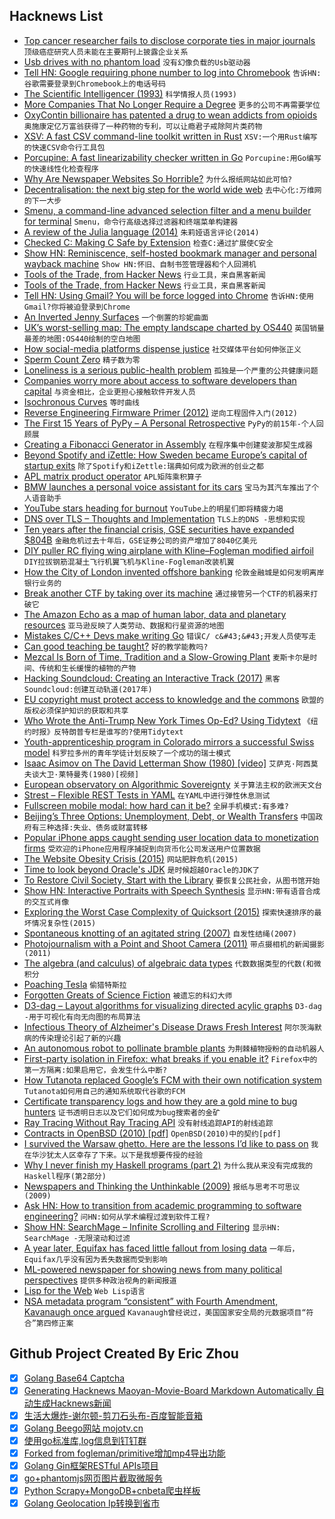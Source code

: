 ## Hacknews List


- [Top cancer researcher fails to disclose corporate ties in major journals](https://www.nytimes.com/2018/09/08/health/jose-baselga-cancer-memorial-sloan-kettering.html)  `顶级癌症研究人员未能在主要期刊上披露企业关系`
- [Usb drives with no phantom load](http://joeyh.name/blog/entry/usb_drives_with_no_phantom_load/)  `没有幻像负载的Usb驱动器`
- [Tell HN: Google requiring phone number to log into Chromebook](item?id=17944311)  `告诉HN:谷歌需要登录到Chromebook上的电话号码`
- [The Scientific Intelligencer (1993)](https://www.cia.gov/library/center-for-the-study-of-intelligence/kent-csi/vol6no4/html/v06i4a05p_0001.htm)  `科学情报人员(1993)`
- [More Companies That No Longer Require a Degree](https://www.glassdoor.com/blog/no-degree-required/)  `更多的公司不再需要学位`
- [OxyContin billionaire has patented a drug to wean addicts from opioids](https://www.washingtonpost.com/news/business/wp/2018/09/08/the-man-who-made-billions-of-dollars-from-oxycontin-is-pushing-a-drug-to-wean-addicts-off-opioids)  `奥施康定亿万富翁获得了一种药物的专利，可以让瘾君子戒除阿片类药物`
- [XSV: A fast CSV command-line toolkit written in Rust](https://github.com/BurntSushi/xsv)  `XSV:一个用Rust编写的快速CSV命令行工具包`
- [Porcupine: A fast linearizability checker written in Go](https://github.com/anishathalye/porcupine/blob/master/README.md)  `Porcupine:用Go编写的快速线性化检查程序`
- [Why Are Newspaper Websites So Horrible?](https://www.citylab.com/life/2018/04/why-are-local-newspaper-websites-so-horrible/558152/)  `为什么报纸网站如此可怕?`
- [Decentralisation: the next big step for the world wide web](https://www.theguardian.com/technology/2018/sep/08/decentralisation-next-big-step-for-the-world-wide-web-dweb-data-internet-censorship-brewster-kahle)  `去中心化:万维网的下一大步`
- [Smenu, a command-line advanced selection filter and a menu builder for terminal](https://github.com/p-gen/smenu)  `Smenu，命令行高级选择过滤器和终端菜单构建器`
- [A review of the Julia language (2014)](https://danluu.com/julialang/)  `朱莉娅语言评论(2014)`
- [Checked C: Making C Safe by Extension](https://www.microsoft.com/en-us/research/publication/checkedc-making-c-safe-by-extension/)  `检查C:通过扩展使C安全`
- [Show HN: Reminiscence, self-hosted bookmark manager and personal wayback machine](https://github.com/kanishka-linux/reminiscence)  `Show HN:怀旧、自制书签管理器和个人回溯机`
- [Tools of the Trade, from Hacker News](https://github.com/cjbarber/ToolsOfTheTrade#readme)  `行业工具，来自黑客新闻`
- [Tools of the Trade, from Hacker News](https://github.com/cjbarber/ToolsOfTheTrade)  `行业工具，来自黑客新闻`
- [Tell HN: Using Gmail? You will be force logged into Chrome](item?id=17942252)  `告诉HN:使用Gmail?你将被迫登录到Chrome`
- [An Inverted Jenny Surfaces](https://www.nytimes.com/2018/09/06/nyregion/inverted-jenny-stamp.html)  `一个倒置的珍妮曲面`
- [UK’s worst-selling map: The empty landscape charted by OS440](https://www.theguardian.com/uk-news/2018/sep/09/uk-worst-selling-map-empty-landscape-ordnance-survey-os440-glen-cassley)  `英国销量最差的地图:OS440绘制的空白地图`
- [How social-media platforms dispense justice](https://www.economist.com/business/2018/09/08/how-social-media-platforms-dispense-justice)  `社交媒体平台如何伸张正义`
- [Sperm Count Zero](https://www.gq.com/story/sperm-count-zero)  `精子数为零`
- [Loneliness is a serious public-health problem](https://www.economist.com/international/2018/09/01/loneliness-is-a-serious-public-health-problem)  `孤独是一个严重的公共健康问题`
- [Companies worry more about access to software developers than capital](https://www.cnbc.com/2018/09/06/companies-worry-more-about-access-to-software-developers-than-capital.html)  `与资金相比，企业更担心接触软件开发人员`
- [Isochronous Curves](https://en.wikipedia.org/wiki/Tautochrone_curve)  `等时曲线`
- [Reverse Engineering Firmware Primer (2012)](https://wiki.securityweekly.com/Reverse_Engineering_Firmware_Primer)  `逆向工程固件入门(2012)`
- [The First 15 Years of PyPy – A Personal Retrospective](https://morepypy.blogspot.com/2018/09/the-first-15-years-of-pypy.html)  `PyPy的前15年-个人回顾展`
- [Creating a Fibonacci Generator in Assembly](https://blog.seso.io/posts/creating-a-fibonacci-generator-in-assembly/)  `在程序集中创建斐波那契生成器`
- [Beyond Spotify and iZettle: How Sweden became Europe’s capital of startup exits](https://venturebeat.com/2018/09/07/beyond-spotify-and-izettle-how-sweden-became-europes-capital-of-startup-exits/)  `除了Spotify和iZettle:瑞典如何成为欧洲的创业之都`
- [APL matrix product operator](https://blog.plover.com/prog/apl-matrix-product.html)  `APL矩阵乘积算子`
- [BMW launches a personal voice assistant for its cars](https://techcrunch.com/2018/09/06/bmw-launches-a-personal-voice-assistant-for-its-cars/)  `宝马为其汽车推出了个人语音助手`
- [YouTube stars heading for burnout](https://www.theguardian.com/technology/2018/sep/08/youtube-stars-burnout-fun-bleak-stressed)  `YouTube上的明星们即将精疲力竭`
- [DNS over TLS – Thoughts and Implementation](https://sagi.io/2018/09/dns-over-tls---thoughts-and-implementation/index.html)  `TLS上的DNS -思想和实现`
- [Ten years after the financial crisis, GSE securities have expanded $804B](http://creditbubblebulletin.blogspot.com/2018/09/weekly-commentary-approaching-10-year.html)  `金融危机过去十年后，GSE证券公司的资产增加了8040亿美元`
- [DIY puller RC flying wing airplane with Kline–Fogleman modified airfoil](http://ausleuchtung.ch/kfm2/kfm2-puller.php)  `DIY拉拔钢筋混凝土飞行机翼飞机与Kline-Fogleman改装机翼`
- [How the City of London invented offshore banking](https://www.theguardian.com/news/2018/sep/07/the-real-goldfinger-the-london-banker-who-broke-the-world)  `伦敦金融城是如何发明离岸银行业务的`
- [Break another CTF by taking over its machine](https://github.com/seadog007/noxCTF-2018-PSRF-as-Pwn)  `通过接管另一个CTF的机器来打破它`
- [The Amazon Echo as a map of human labor, data and planetary resources](https://anatomyof.ai)  `亚马逊反映了人类劳动、数据和行星资源的地图`
- [Mistakes C/C&#43;&#43; Devs make writing Go](https://about.sourcegraph.com/go/gophercon-2018-5-mistakes-c-c-devs-make-writing-go)  `错误C/ c&#43;&#43;开发人员使写走`
- [Can good teaching be taught?](https://www.nytimes.com/interactive/2018/09/06/magazine/student-performance-atlanta-teaching.html)  `好的教学能教吗?`
- [Mezcal Is Born of Time, Tradition and a Slow-Growing Plant](https://www.nytimes.com/2018/09/06/travel/oaxacas-potent-secret-mezcal-is-born-of-time-tradition-and-a-slow-growing-plant.html)  `麦斯卡尔是时间、传统和生长缓慢的植物的产物`
- [Hacking Soundcloud: Creating an Interactive Track (2017)](https://haywirez.com/hacking-soundcloud/)  `黑客Soundcloud:创建互动轨道(2017年)`
- [ EU copyright must protect access to knowledge and the commons](https://creativecommons.org/2018/09/07/its-now-or-never-eu-copyright-must-protect-access-to-knowledge-and-the-commons/)  `欧盟的版权必须保护知识的获取和共享`
- [Who Wrote the Anti-Trump New York Times Op-Ed? Using Tidytext](http://varianceexplained.org/r/op-ed-text-analysis/)  `《纽约时报》反特朗普专栏是谁写的?使用Tidytext`
- [Youth-apprenticeship program in Colorado mirrors a successful Swiss model](https://www.theatlantic.com/business/archive/2018/09/apprenticeships-america/567640/?single_page=true)  `科罗拉多州的青年学徒计划反映了一个成功的瑞士模式`
- [Isaac Asimov on The David Letterman Show (1980) [video]](https://www.youtube.com/watch?v=365kJOsFd3w)  `艾萨克·阿西莫夫谈大卫·莱特曼秀(1980)[视频]`
- [European observatory on Algorithmic Sovereignty](http://algosov.org/)  `关于算法主权的欧洲天文台`
- [Strest – Flexible REST Tests in YAML](https://github.com/eykhagen/strest)  `在YAML中进行弹性休息测试`
- [Fullscreen mobile modal: how hard can it be?](https://github.com/stereobooster/react-modal-experiment)  `全屏手机模式:有多难?`
- [Beijing’s Three Options: Unemployment, Debt, or Wealth Transfers](https://carnegieendowment.org/chinafinancialmarkets/77178)  `中国政府有三种选择:失业、债务或财富转移`
- [Popular iPhone apps caught sending user location data to monetization firms](https://techcrunch.com/2018/09/07/a-dozen-popular-iphone-apps-caught-quietly-sending-user-locations-to-monetization-firms/)  `受欢迎的iPhone应用程序捕捉到向货币化公司发送用户位置数据`
- [The Website Obesity Crisis (2015)](http://idlewords.com/talks/website_obesity.htm)  `网站肥胖危机(2015)`
- [Time to look beyond Oracle&#39;s JDK](https://blog.joda.org/2018/09/time-to-look-beyond-oracles-jdk.html)  `是时候超越Oracle的JDK了`
- [To Restore Civil Society, Start with the Library](https://www.nytimes.com/2018/09/08/opinion/sunday/civil-society-library.html)  `要恢复公民社会，从图书馆开始`
- [Show HN: Interactive Portraits with Speech Synthesis](https://rosshaker.com/blueflame.html)  `显示HN:带有语音合成的交互式肖像`
- [Exploring the Worst Case Complexity of Quicksort (2015)](https://tyler-davis.com/post/quicksort-randomize-worst-case/)  `探索快速排序的最坏情况复杂性(2015)`
- [Spontaneous knotting of an agitated string (2007)](https://www.ncbi.nlm.nih.gov/pmc/articles/PMC2034230/)  `自发性结绳(2007)`
- [Photojournalism with a Point and Shoot Camera (2011)](http://www.zoriah.net/blog/2011/04/photojournalism-with-a-point-and-shoot-camera-becoming-a-photojournalis-on-a-budget.html)  `带点摄相机的新闻摄影(2011)`
- [The algebra (and calculus) of algebraic data types](https://codewords.recurse.com/issues/three/algebra-and-calculus-of-algebraic-data-types)  `代数数据类型的代数(和微积分`
- [Poaching Tesla](https://www.aboveavalon.com/notes/2018/9/6/poaching-tesla)  `偷猎特斯拉`
- [Forgotten Greats of Science Fiction](https://www.tor.com/2018/09/04/who-are-the-forgotten-greats-of-science-fiction/)  `被遗忘的科幻大师`
- [D3-dag – Layout algorithms for visualizing directed acylic graphs](https://github.com/erikbrinkman/d3-dag)  `D3-dag -用于可视化有向无向图的布局算法`
- [Infectious Theory of Alzheimer&#39;s Disease Draws Fresh Interest](https://www.npr.org/sections/health-shots/2018/09/09/645629133/infectious-theory-of-alzheimers-disease-draws-fresh-interest)  `阿尔茨海默病的传染理论引起了新的兴趣`
- [An autonomous robot to pollinate bramble plants](https://techxplore.com/news/2018-09-bramblebee-autonomous-robot-pollinate-bramble.html)  `为荆棘植物授粉的自动机器人`
- [First-party isolation in Firefox: what breaks if you enable it?](https://www.ctrl.blog/entry/firefox-fpi)  `Firefox中的第一方隔离:如果启用它，会发生什么中断?`
- [How Tutanota replaced Google’s FCM with their own notification system](https://f-droid.org/en/2018/09/03/replacing-gcm-in-tutanota.html)  `Tutanota如何用自己的通知系统取代谷歌的FCM`
- [Certificate transparency logs and how they are a gold mine to bug hunters](https://chris408.com/post/certificate-transparency-logs-and-how-they-are-a-gold-mine-to-bug-hunters/)  `证书透明日志以及它们如何成为bug搜索者的金矿`
- [Ray Tracing Without Ray Tracing API](https://diaryofagraphicsprogrammer.blogspot.com/2018/09/ray-tracing-without-ray-tracing-api.html)  `没有射线追踪API的射线追踪`
- [Contracts in OpenBSD (2010) [pdf]](http://kindsoftware.com/documents/reports/Torlakcik10.pdf)  `OpenBSD(2010)中的契约[pdf]`
- [I survived the Warsaw ghetto. Here are the lessons I’d like to pass on](https://www.theguardian.com/commentisfree/2018/sep/05/survived-warsaw-ghetto-wartime-lessons-extremism-europe)  `我在华沙犹太人区幸存了下来。以下是我想要传授的经验`
- [Why I never finish my Haskell programs (part 2)](https://blog.plover.com/prog/haskell/what-goes-wrong-2.html)  `为什么我从来没有完成我的Haskell程序(第2部分)`
- [Newspapers and Thinking the Unthinkable (2009)](http://www.shirky.com/weblog/2009/03/newspapers-and-thinking-the-unthinkable/)  `报纸与思考不可思议(2009)`
- [Ask HN: How to transition from academic programming to software engineering?](item?id=17944306)  `问HN:如何从学术编程过渡到软件工程?`
- [Show HN: SearchMage – Infinite Scrolling and Filtering](item?id=17940134)  `显示HN: SearchMage -无限滚动和过滤`
- [A year later, Equifax has faced little fallout from losing data](https://techcrunch.com/2018/09/08/equifax-one-year-later-unscathed/)  `一年后，Equifax几乎没有因为丢失数据而受到影响`
- [ML-powered newspaper for showing news from many political perspectives](https://knowherenews.com/)  `提供多种政治视角的新闻报道`
- [Lisp for the Web](https://www.adamtornhill.com/articles/lispweb.htm)  `Web Lisp语言`
- [NSA metadata program “consistent” with Fourth Amendment, Kavanaugh once argued](https://arstechnica.com/tech-policy/2018/09/even-after-nsa-metadata-program-revised-kavanaugh-argued-in-favor-of-it/)  `Kavanaugh曾经说过，美国国家安全局的元数据项目“符合”第四修正案`

## Github Project Created By Eric Zhou

- [x] [Golang Base64 Captcha](https://github.com/mojocn/base64Captcha)
- [x] [Generating Hacknews Maoyan-Movie-Board Markdown Automatically 自动生成Hacknews新闻](https://github.com/dejavuzhou/md-genie)
- [x] [生活大爆炸-谢尔顿-剪刀石头布-百度智能音箱](https://github.com/mojocn/dueros-bang-game)
- [x] [Golang Beego网站 mojotv.cn](https://github.com/mojocn/www.mojotv.cn)
- [x] [使用go标准库,log信息到钉钉群](https://github.com/mojocn/dooger)
- [x] [Forked from fogleman/primitive增加mp4导出功能](https://github.com/mojocn/primitive)
- [x] [Golang Gin框架RESTful APIs项目](https://github.com/JJJJJJJerk/ezier-golang-web-api-framework)
- [x] [go+phantomjs网页图片截取微服务](https://github.com/mojocn/screen_shot)
- [x] [Python Scrapy+MongoDB+cnbeta爬虫样板](https://github.com/mojocn/scrapy_mongodb_boilerplate_cnbeta)
- [x] [Golang Geolocation Ip转换到省市](https://github.com/mojocn/ip2location)